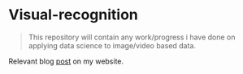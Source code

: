 # Visual-recognition

> This repository will contain any work/progress i have done on applying data science to image/video based data.

Relevant blog [post](https://imprashant.com/blog/2017/11/visual-recognition/) on my website.
